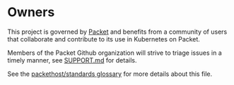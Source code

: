 # Owners

This project is governed by [Packet](https://packet.com) and benefits from a community of users that collaborate and contribute to its use in Kubernetes on Packet.

Members of the Packet Github organization will strive to triage issues in a timely manner, see [SUPPORT.md](SUPPORT.md) for details.

See the [packethost/standards glossary](https://github.com/packethost/standards/blob/master/glossary.md#ownersmd) for more details about this file.
